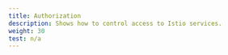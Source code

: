 ```yaml
---
title: Authorization
description: Shows how to control access to Istio services.
weight: 30
test: n/a
---
```

